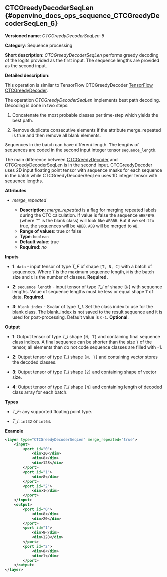 ## CTCGreedyDecoderSeqLen <a name="CTCGreedyDecoderSeqLen"></a> {#openvino_docs_ops_sequence_CTCGreedyDecoderSeqLen_6}

**Versioned name**: *CTCGreedyDecoderSeqLen-6*

**Category**: Sequence processing

**Short description**: *CTCGreedyDecoderSeqLen* performs greedy decoding of the logits provided as the first input. The sequence lengths are provided as the second input.

**Detailed description**:

This operation is similar to TensorFlow CTCGreedyDecoder [TensorFlow CTCGreedyDecoder](https://www.tensorflow.org/api_docs/python/tf/nn/ctc_greedy_decoder).

The operation *CTCGreedyDecoderSeqLen* implements best path decoding.
Decoding is done in two steps:

1. Concatenate the most probable classes per time-step which yields the best path.

2. Remove duplicate consecutive elements if the attribute merge_repeated is true and then remove all blank elements.

Sequences in the batch can have different length. The lengths of sequences are coded in the second input integer tensor `sequence_length`.

The main difference between [CTCGreedyDecoder](CTCGreedyDecoder_1.md) and CTCGreedyDecoderSeqLen is in the second input. CTCGreedyDecoder uses 2D input floating point tensor with sequence masks for each sequence in the batch while CTCGreedyDecoderSeqLen uses 1D integer tensor with sequence lengths.

**Attributes**

* *merge_repeated*

  * **Description**: *merge_repeated* is a flag for merging repeated labels during the CTC calculation. If value is false the sequence `ABB*B*B`  (where '*' is the blank class) will look like `ABBBB`. But if we set it to true, the sequences will be `ABBB`. `ABB` will be merged to `AB`.
  * **Range of values**: true or false
  * **Type**: `boolean`
  * **Default value**: true
  * **Required**: *no*

**Inputs**

* **1**: `data` - input tensor of type *T_F* of shape `[T, N, C]` with a batch of sequences. Where `T` is the maximum sequence length, `N` is the batch size and `C` is the number of classes. **Required.**

* **2**: `sequence_length` - input tensor of type *T_I* of shape `[N]` with sequence lengths. Value of sequence lengths must be less or equal shape `T` of data. **Required.**

* **3**: `blank_index` - Scalar of type *T_I*. Set the class index to use for the blank class. The blank_index is not saved to the result sequence and it is used for post-processing. Default value is `C-1`. **Optional**.

**Output**

* **1**: Output tensor of type *T_I* shape `[N, T]` and containing final sequence class indices. A final sequence can be shorter than the size `T` of the tensor, all elements than do not code sequence classes are filled with -1.

* **2**: Output tensor of type *T_I* shape `[N, T]` and containing vector stores the decoded classes.

* **3**: Output tensor of type *T_I* shape `[2]` and containing shape of vector size.

* **4**: Output tensor of type *T_I* shape `[N]` and containing length of decoded class array for each batch.

**Types**

* *T_F*: any supported floating point type.

* *T_I*: `int32` or `int64`.

**Example**

```xml
<layer type="CTCGreedyDecoderSeqLen" merge_repeated="true">
    <input>
        <port id="0">
            <dim>20</dim>
            <dim>8</dim>
            <dim>128</dim>
        </port>
        <port id="1">
            <dim>8</dim>
        </port>
		<port id="2">
            <dim>1</dim>
        </port>
    </input>
    <output>
        <port id="0">
            <dim>8</dim>
            <dim>20</dim>
        </port>
		<port id="1">
            <dim>8</dim>
            <dim>128</dim>
        </port>
	    <port id="2">
            <dim>8</dim>
            <dim>1</dim>
        </port>
    </output>
</layer>
```